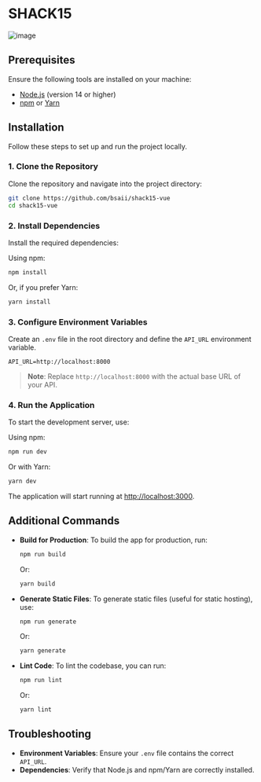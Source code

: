 # SHACK15

![image](https://github.com/user-attachments/assets/a8372074-b148-45ba-b369-88ef4f07f955)


## Prerequisites

Ensure the following tools are installed on your machine:

- [Node.js](https://nodejs.org/) (version 14 or higher)
- [npm](https://www.npmjs.com/) or [Yarn](https://yarnpkg.com/)

## Installation

Follow these steps to set up and run the project locally.

### 1. Clone the Repository

Clone the repository and navigate into the project directory:

```bash
git clone https://github.com/bsaii/shack15-vue
cd shack15-vue
```

### 2. Install Dependencies

Install the required dependencies:

Using npm:

```bash
npm install
```

Or, if you prefer Yarn:

```bash
yarn install
```

### 3. Configure Environment Variables

Create an `.env` file in the root directory and define the `API_URL` environment variable.

```plaintext
API_URL=http://localhost:8000
```

> **Note**: Replace `http://localhost:8000` with the actual base URL of your API.

### 4. Run the Application

To start the development server, use:

Using npm:

```bash
npm run dev
```

Or with Yarn:

```bash
yarn dev
```

The application will start running at [http://localhost:3000](http://localhost:3000).

## Additional Commands

- **Build for Production**: To build the app for production, run:
  ```bash
  npm run build
  ```
  Or:
  ```bash
  yarn build
  ```

- **Generate Static Files**: To generate static files (useful for static hosting), use:
  ```bash
  npm run generate
  ```
  Or:
  ```bash
  yarn generate
  ```

- **Lint Code**: To lint the codebase, you can run:
  ```bash
  npm run lint
  ```
  Or:
  ```bash
  yarn lint
  ```

## Troubleshooting

- **Environment Variables**: Ensure your `.env` file contains the correct `API_URL`.
- **Dependencies**: Verify that Node.js and npm/Yarn are correctly installed.


